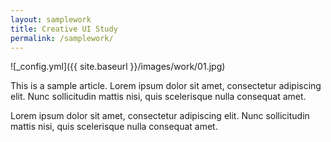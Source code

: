 ```yaml
---
layout: samplework
title: Creative UI Study
permalink: /samplework/
---
```


![_config.yml]({{ site.baseurl }}/images/work/01.jpg)

This is a sample article. Lorem ipsum dolor sit amet, consectetur adipiscing elit. Nunc sollicitudin mattis nisi, quis scelerisque nulla consequat amet.

Lorem ipsum dolor sit amet, consectetur adipiscing elit. Nunc sollicitudin mattis nisi, quis scelerisque nulla consequat amet.